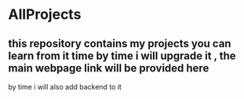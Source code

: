 # AllProjects

this repository contains my projects 
you can learn from it 
time by time i will upgrade it , the main webpage link will be provided here
- 
by time i will also add backend to it 


